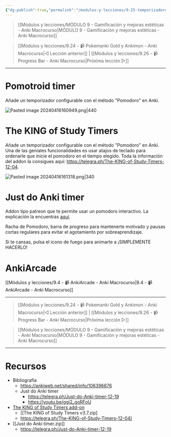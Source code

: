```yaml
---
{"dg-publish":true,"permalink":"/modulos-y-lecciones/9-25-temporizadores-y-pomodoros-anki-macrocurso/","noteIcon":""}
---
```



> [[Módulos y lecciones/MÓDULO 9 - Gamificación y mejoras estéticas - Anki Macrocurso\|MÓDULO 9 - Gamificación y mejoras estéticas - Anki Macrocurso]]

> [[Módulos y lecciones/9.24 - 📹 Pokemanki Gold y Ankimon - Anki Macrocurso\|◁ Lección anterior]] |   [[Módulos y lecciones/9.26 - 📹 Progress Bar - Anki Macrocurso\|Próxima lección ▷]]

---

# Pomotroid timer
Añade un temporizador configurable con el método "Pomodoro" en Anki.

![Pasted image 20240416160949.png|440](/img/user/ANEXOS/Pasted%20image%2020240416160949.png)

# The KING of Study Timers
Añade un temporizador configurable con el método "Pomodoro" en Anki. Una de las geniales funcionalidades es usar atajos de teclado para ordenarle que inicie el pomodoro en el tiempo elegido. Toda la información del addon la consigues aquí: https://telegra.ph/The-KING-of-Study-Timers-12-04.

![Pasted image 20240416161318.png|340](/img/user/ANEXOS/Pasted%20image%2020240416161318.png)

# Just do Anki timer
Addon tipo patreon que te permite usar un pomodoro interactivo. La explicación la encuentras [aquí](https://telegra.ph/Just-do-Anki-timer-12-19).

Racha de Pomodoro, barra de progreso para mantenerte motivado y pausas cortas regulares para evitar el agotamiento por sobreaprendizaje.

Si te cansas, pulsa el icono de fuego para animarte a ¡SIMPLEMENTE HACERLO!

# AnkiArcade
[[Módulos y lecciones/9.4 - 📹 AnkiArcade - Anki Macrocurso\|9.4 - 📹 AnkiArcade - Anki Macrocurso]]

---

> [[Módulos y lecciones/9.24 - 📹 Pokemanki Gold y Ankimon - Anki Macrocurso\|◁ Lección anterior]] |  [[Módulos y lecciones/9.26 - 📹 Progress Bar - Anki Macrocurso\|Próxima lección ▷]]

> [[Módulos y lecciones/MÓDULO 9 - Gamificación y mejoras estéticas - Anki Macrocurso\|MÓDULO 9 - Gamificación y mejoras estéticas - Anki Macrocurso]]

---

# Recursos
- Bibliografía
	- https://ankiweb.net/shared/info/106396876
	- Just do Anki timer
		- https://telegra.ph/Just-do-Anki-timer-12-19
		- https://youtu.be/ggi2_goRFoU
- [The KING of Study Timers add-on](https://www.patreon.com/posts/king-of-study-on-36395680)
	- [[The KING of Study Timers  v3.7.zip]
	- https://telegra.ph/The-KING-of-Study-Timers-12-04]
- [[Just do Anki timer.zip]]
	- https://telegra.ph/Just-do-Anki-timer-12-19